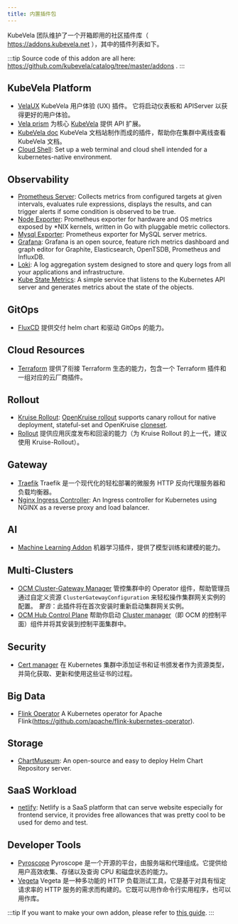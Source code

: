 ```yaml
---
title: 内置插件包
---
```


KubeVela 团队维护了一个开箱即用的社区插件库（ https://addons.kubevela.net ），其中的插件列表如下。

:::tip
Source code of this addon are all here: https://github.com/kubevela/catalog/tree/master/addons .
:::

## KubeVela Platform

* [VelaUX](./velaux.md) KubeVela 用户体验 (UX) 插件。 它将启动仪表板和 APIServer 以获得更好的用户体验。
* [Vela prism](./vela-prism.md) 为核心 [KubeVela](https://github.com/kubevela/kubevela)  提供 API 扩展。
* [KubeVela doc](./kubevela-io.md) KubeVela 文档站制作而成的插件，帮助你在集群中离线查看 KubeVela 文档。
* [Cloud Shell](../../tutorials/cloud-shell.md): Set up a web terminal and cloud shell intended for a kubernetes-native environment.


## Observability

* [Prometheus Server](../../platform-engineers/operations/observability.md): Collects metrics from configured targets at given intervals, evaluates rule expressions, displays the results, and can trigger alerts if some condition is observed to be true.
* [Node Exporter](../../platform-engineers/operations/observability.md): Prometheus exporter for hardware and OS metrics exposed by *NIX kernels, written in Go with pluggable metric collectors.
* [Mysql Exporter](../../../../../../versioned_docs/version-v1.7/reference/addons/mysql-exporter.md): Prometheus exporter for MySQL server metrics.
* [Grafana](../../platform-engineers/operations/observability.md): Grafana is an open source, feature rich metrics dashboard and graph editor for Graphite, Elasticsearch, OpenTSDB, Prometheus and InfluxDB.
* [Loki](../../platform-engineers/operations/o11y/logging.md): A log aggregation system designed to store and query logs from all your applications and infrastructure.
* [Kube State Metrics](../../platform-engineers/operations/observability.md): A simple service that listens to the Kubernetes API server and generates metrics about the state of the objects.

## GitOps

* [FluxCD](./fluxcd.md) 提供交付 helm chart 和驱动 GitOps 的能力。

## Cloud Resources

* [Terraform](./terraform.md) 提供了衔接 Terraform 生态的能力，包含一个 Terraform 插件和一组对应的云厂商插件。

## Rollout

* [Kruise Rollout](./kruise-rollout.md): [OpenKruise rollout](https://github.com/openkruise/rollouts) supports canary rollout for native deployment, stateful-set and OpenKruise [cloneset](https://openkruise.io/docs/user-manuals/cloneset/).
* [Rollout](./rollout.md) 提供应用灰度发布和回滚的能力（为 Kruise Rollout 的上一代，建议使用 Kruise-Rollout）。

## Gateway

* [Traefik](./traefik.md) Traefik 是一个现代化的轻松部署的微服务 HTTP 反向代理服务器和负载均衡器。
* [Nginx Ingress Controller](./nginx-ingress-controller.md): An Ingress controller for Kubernetes using NGINX as a reverse proxy and load balancer.

## AI

* [Machine Learning Addon](./ai.md) 机器学习插件，提供了模型训练和建模的能力。

## Multi-Clusters

* [OCM Cluster-Gateway Manager](./ocm-gateway-manager-addon.md)  管控集群中的 Operator 组件，帮助管理员通过自定义资源 `ClusterGatewayConfiguration` 来轻松操作集群网关实例的配置。 *警告*：此插件将在首次安装时重新启动集群网关实例。
* [OCM Hub Control Plane](./ocm-hub-control-plane.md) 帮助你启动 [Cluster manager](https://open-cluster-management.io/getting-started/core/cluster-manager/)（即 OCM 的控制平面）组件并将其安装到控制平面集群中。

## Security

* [Cert manager](./cert-manager.md) 在 Kubernetes 集群中添加证书和证书颁发者作为资源类型，并简化获取、更新和使用这些证书的过程。

## Big Data

* [Flink Operator](./flink-kubernetes-operator.md) A Kubernetes operator for Apache Flink(https://github.com/apache/flink-kubernetes-operator).

## Storage

* [ChartMuseum](../../../../../../versioned_docs/version-v1.7/reference/addons/chartmuseum): An open-source and easy to deploy Helm Chart Repository server.

## SaaS Workload

* [netlify](../../../../../../versioned_docs/version-v1.7/reference/addons/netlify): Netlify is a SaaS platform that can serve website especially for frontend service, it provides free allowances that was pretty cool to be used for demo and test.

## Developer Tools

* [Pyroscope](./pyroscope.md) Pyroscope 是一个开源的平台，由服务端和代理组成。它提供给用户高效收集、存储以及查询 CPU 和磁盘状态的能力。
* [Vegeta](./vegeta.md) Vegeta 是一种多功能的 HTTP 负载测试工具，它是基于对具有恒定请求率的 HTTP 服务的需求而构建的。它既可以用作命令行实用程序，也可以用作库。

:::tip
If you want to make your own addon, please refer to [this guide](../../platform-engineers/addon/intro.md).
:::